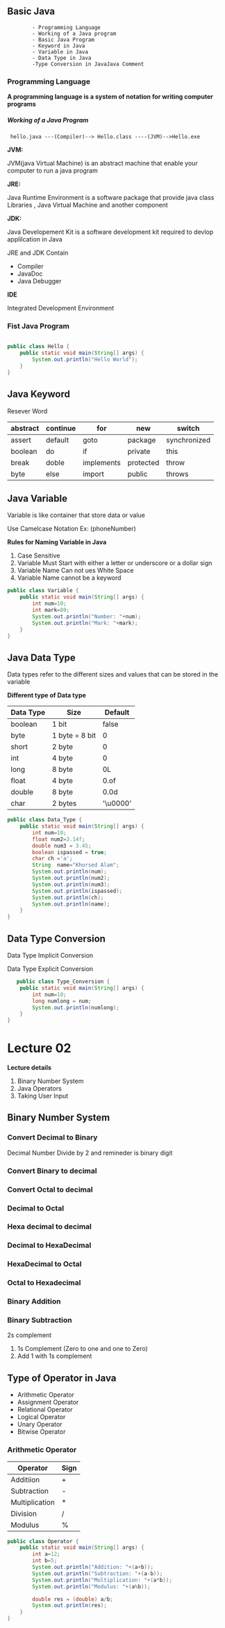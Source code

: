 ## Basic Java ##
            - Programming Language
            - Working of a Java program
            - Basic Java Program
            - Keyword in Java
            - Variable in Java
            - Data Type in Java
            -Type Conversion in JavaJava Comment
### Programming Language ###
<strong><p> A programming language is a system of notation for writing computer programs </p></strong>

##### Working of a Java Program #####

     hello.java ---(Compiler)--> Hello.class ----(JVM)-->Hello.exe
 <strong>JVM:  </strong>
<p>JVM(java Virtual Machine) is an abstract machine that enable your computer to run a java program </p>

<strong> JRE: </strong> 
<p> Java Runtime Environment is a software package that provide java class Libraries , Java Virtual Machine and another component</p>

<Strong> JDK: </strong>

<p>Java Developement Kit is a software development kit required to devlop applilcation in Java</p>
<p>JRE and JDK Contain </p>
<ul>
 <li>Compiler</li>
<li>JavaDoc</li>
<li>Java Debugger</li>
</ul>

<strong> IDE </strong>
<p>Integrated Development Environment</p>

### Fist Java Program ###

```java

public class Hello {
    public static void main(String[] args) {
        System.out.println("Hello World");
    }
}

```
## Java Keyword ##
<p>Resever Word </p>

|abstract|continue|for|new|switch|
|-----|----|------|----|-----|
|assert|default|goto|package|synchronized|
|boolean| do| if| private| this|
|break| doble|implements|protected|throw|
|byte|else|import|public|throws|

## Java Variable ##
<p>Variable is like container that store data or value </p>
<p>Use Camelcase Notation Ex: (phoneNumber) </p>

<strong>Rules for Naming Variable in Java </strong>
<ol>
  <li> Case Sensitive </li>
  <li> Variable Must Start with either a letter or underscore or a dollar sign </li>
  <li> Variable Name Can not ues White Space </li>
  <li> Variable Name cannot be a keyword </li>
</ol>

`````java
public class Variable {
    public static void main(String[] args) {
        int num=10;
        int mark=89;
        System.out.println("Number: "+num);
        System.out.println("Mark: "+mark);
    }
}

`````
## Java Data Type ##
<p>Data types refer to the different sizes and values that can be stored in the variable</p>
<strong>Different type of Data type </strong>

|Data Type|Size|Default|
|-----|----|-----|
|boolean|1 bit| false|
|byte| 1 byte = 8 bit| 0|
|short| 2 byte| 0|
|int | 4 byte| 0|
|long|8 byte | 0L|
|float|4 byte | 0.of|
|double| 8 byte | 0.0d|
|char | 2 bytes|'\u0000'|

````java
public class Data_Type {
    public static void main(String[] args) {
        int num=10;
        float num2=3.14f;
        double num3 = 3.45;
        boolean ispassed = true;
        char ch ='a';
        String  name="Khorsed Alam";
        System.out.println(num);
        System.out.println(num2);
        System.out.println(num3);
        System.out.println(ispassed);
        System.out.println(ch);
        System.out.println(name);
    }
}

````
## Data Type Conversion ##
<p>Data Type Implicit Conversion</p>
<p>Data Type Explicit Conversion</p>

```java
   public class Type_Conversion {
    public static void main(String[] args) {
        int num=10;
        long numlong = num;
        System.out.println(numlong);
    }
}
```
 
<h1>Lecture 02 </h1>
<strong>Lecture details </strong>
<ol>
<li> Binary Number System </li>
<li>Java Operators </li>
<li>Taking User Input</li>
</ol>


## Binary Number System ## 

### Convert Decimal to Binary ###
<p>Decimal Number Divide by 2 and remineder is binary digit </p>

### Convert Binary to decimal ###

### Convert Octal to decimal ###

### Decimal to Octal ###

### Hexa decimal to decimal ###

### Decimal to HexaDecimal ### 

### HexaDecimal to Octal ###
 
### Octal to Hexadecimal ###


### Binary Addition ###

### Binary Subtraction ###
<p> 2s complement </p>
<ol>
<li> 1s Complement (Zero to one and one to Zero)</li>
<li> Add 1 with 1s complement </li>
</ol>



## Type of Operator in Java ##
<ul>
<li>Arithmetic Operator </li>
<li>Assignment Operator</li>
<li>Relational Operator</li>
<li>Logical Operator</li>
<li>Unary Operator</li>
<li>Bitwise Operator</li>
</ul>


### Arithmetic Operator ###

|Operator|Sign|
|----|----|
|Additiion|+|
|Subtraction|-|
|Multiplication|*|
|Division|/|
|Modulus|%|

````java
public class Operator {
    public static void main(String[] args) {
        int a=12;
        int b=5;
        System.out.println("Addition: "+(a+b));
        System.out.println("Subtraction: "+(a-b));
        System.out.println("Multiplication: "+(a*b));
        System.out.println("Modulus: "+(a%b));

        double res = (double) a/b;
        System.out.println(res);
    }
}

````
